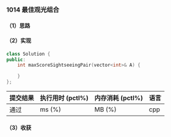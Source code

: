### 1014 最佳观光组合

#### （1）思路

#### （2）实现

```cpp
class Solution {
public:
    int maxScoreSightseeingPair(vector<int>& A) {

    }
};
```

| 提交结果 | 执行用时 (pctl%) | 内存消耗 (pctl%) | 语言 |
|:---------|:-----------------|:-----------------|:-----|
| 通过     |  ms (%)   |  MB (%)  | cpp  |

#### （3）收获
